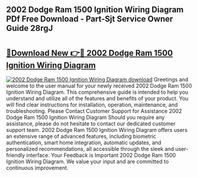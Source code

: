 ## 2002 Dodge Ram 1500 Ignition Wiring Diagram PDf Free Download - Part-Sjt Service Owner Guide 28rgJ

# <h2><a href="http://dfrckf7.blite.top/?on=2002+Dodge+Ram+1500+Ignition+Wiring+Diagram">🔗Download New 👉🔴 2002 Dodge Ram 1500 Ignition Wiring Diagram</a></h2>

[![2002 Dodge Ram 1500 Ignition Wiring Diagram download](https://i.imgur.com/lujVjoI.png)](http://dfrckf7.blite.top/?on=2002+Dodge+Ram+1500+Ignition+Wiring+Diagram)
Greetings and welcome to the user manual for your newly received 2002 Dodge Ram 1500 Ignition Wiring Diagram. This comprehensive guide is intended to help you understand and utilize all of the features and benefits of your product. You will find clear instructions for installation, operation, maintenance, and troubleshooting. Please Contact Customer Support for Assistance 2002 Dodge Ram 1500 Ignition Wiring Diagram Should you require any assistance, please do not hesitate to contact our dedicated customer support team. 2002 Dodge Ram 1500 Ignition Wiring Diagram offers users an extensive range of advanced features, including biometric authentication, smart home integration, automatic updates, and personalized recommendations, all accessible through the sleek and user-friendly interface. Your Feedback is Important 2002 Dodge Ram 1500 Ignition Wiring Diagram. We value your input and are committed to continuous improvement.
